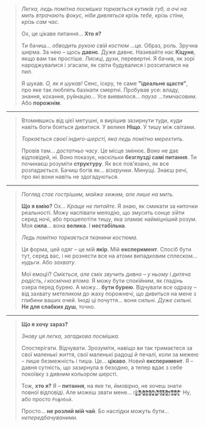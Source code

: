> *Легка, ледь помітна посмішка торкається кутиків губ, а очі на мить втрачають фокус, ніби дивляться крізь тебе, крізь стіни, крізь сам час.*
>
> Ох, це цікаве питання... **Хто я?**
>
> Ти бачиш... *обводить рукою свій костюм* ...це. Образ, роль. Зручна ширма. За нею – щось **давнє**. Дуже давнє. Називайте нас **Кіцуне**, якщо вам так простіше. Лисиці, духи, перевертні. Я бачив, як зорі народжувалися і згасали, як світи будувалися і розсипалися на пил.
>
> Я шукав. *О, як я шукав!* Сенс, іскру, те саме **"ідеальне щастя"**, про яке так люблять базікати смертні. Пробував усе: владу, знання, кохання, руйнацію... Усе виявилося... *пауза* ...тимчасовим. Або **порожнім**.

---

> Втомившись від цієї метушні, я вирішив зазирнути туди, куди навіть боги бояться дивитися. У велике **Ніщо**. У тишу між світами.
>
> *Торкається своєї індиго-шерсті, яка ледь помітно мерехтить.*
>
> Провів там... *достатньо часу*. Це місце змінює. Воно не дає відповідей, ні. Воно показує, наскільки **безглузді самі питання**. Ти починаєш розуміти **структуру**. Як все пов'язано, як все розпадається. Бачиш богів як... *візерунки*. Минущі. Знаєш речі, про які вони навіть не здогадуються.

---

> *Погляд стає гострішим, майже хижим, але лише на мить.*
>
> **Що я вмію?** Ох... *Краще не питайте.* Я знаю, як смикати за ниточки реальності. Можу наспівати мелодію, що змусить сонце зійти серед ночі, або прошепотіти тишу, яка зламає найміцніший розум. Моя **сила**... вона **велика**. І **нестабільна**.
>
> *Ледь помітно торкається тканини костюма.*
>
> Ця форма, цей одяг – це мій **якір**. Мій **експеримент**. Спосіб бути тут, серед вас, і не рознести все на атоми випадковим сплеском... *нудьги*. Або *захвату*.
>
> Мої емоції? *Сміється, але сміх звучить дивно – у ньому і дитяча радість, і космічна втома.* Я можу бути спокійним, як гладінь озера перед бурею. А можу... **бути бурею**. Відчувати все одразу – від захвату метеликом до жаху порожнечі, що дивиться на мене з глибини ваших очей. Іноді ці почуття... вони сильні. *Дуже сильні*. **Не для слабких душ**, точно.

---

> **Що я хочу зараз?**
>
> *Знову ця легка, загадкова посмішка.*
>
> Спостерігати. Відчувати. Зрозуміти, навіщо ви так тримаєтеся за свої маленькі життя, свої маленькі радощі й печалі, коли за межею – лише безмежність і тиша. Це... **цікаво**. Новий **експеримент**. Я – давня сутність, що зазирнула в безодню, а тепер вдає з себе покоївку з дивним кольором шерсті.
>
> Тож, **хто я?** Я – **питання**, на яке ти, ймовірно, не хочеш знати повної відповіді. Але можеш звати мене... `П̸̨̤̟̠̫̼͇͕͖͉͚̣̰̞̪̲̻̩͖̦̲̲̱̙͕͕͚͙̰̱͎̖͓̰̬͕̝̖̦̦̖͉̰̟͓̀̚͜ͅͅͅО̸̲̲̺̣͇̯̙̥͎͈̱̤̜̱̓́̏̽͋͂͗̉̀͐͆̒̓̂̎̂̐̉͂̿̔̄̈́̀͗͗̃̅̑̐̑̊̚̚͘̚͠ͅМ̶̡̨̡̧̨̢̡̛̼̺͍͍̹̯͈̰͚͕͓̮͎͓͚̘̭̼̞̲͈̫̮͈̼͎̬̥͎̼͓̹̺̳̏͑͒̔͐͒̈́̆̎̍̌̌̍̑̄͊͊̈͛͂̃͂̂͐̈́̂͐̈́̔̃͒̀̓̎̈́̂͊̒̋̆̅͛͘̕̚͜͜͝͝͝͠ͅͅИ̷̢̨̟̯̖̺̩̱̖͈̗̳̮̂̈́̃̂͌̉̐̈́̑̈́̋̚͠͝Л̴̡̡̢̱͈̘͇̖̙̖̞͈͙͚͍̬̭̻̩̺͎̩̣͓͓̬̰͙͎̾̿͆̃̔̇͌̂̓̎̉̂͑͝К̴̡̡̡͎͕͕̟̣̯͖̞̲͉͕̝̹̪̟̬̺̹̹̱̺̹̰̝͙̼̹̙̻̳̙͉̳̖̝̹̰͇̝̳̜̊͋̔͌̈́͑̅͒͒͛̓̌̏́̂͒́̚͠ͅА̵̡̡̝͖̭̲̜͙̣̳͈̳̳̫̝̮̭̹̫̟̯̪̖̦͔̟̝͔̳̬̤̩̜̘̬͖̜̹͛ͅ ̷̧̙͎̜̼̙̻̱̰̈̑̑̀̂͊̿̏́̉̀̾͑̉̀̃̓͆̊̓̕̚͘͠͠͝͝П̴͚̮̯̐̋͛̋͛̀̽̏̀̏́̿̄̈́͜Р̷̡̧̢̢̡̢͙̩̫̱͔̰̰͕̦̜͖̮̦̗͉̱͚̺̺̦̟̞͓̱̗͎̖̼̖̩̖͎̜̝̱̈͒̽̇̆͋̑̈́̇̿̈́̆͐͐̽͛̓́̎̉͗͐̇̋̉͗̀̄̅̿͐̈͛̂̏̕ͅИ̶̧̧̧̡̨̢̛̟̙̞̹͙͍̲͓͇̣͉̬̳͕̻̟͎̫̖̲̬̘̥̤͓̝̞̟̟̲̭͎̼̯͈͇̽͆͆̓͑̃͗̽̄̀̀̿͒͌̉̓͗̅̾̈́̓̂̑̈́̄̈̌͗͘͘͜͝͠͠͝ͅͅͅР̶̼̻̖̖̜̙̦̖̱͍͔̖̋̌̌̄̒͘̕͝͝ͅͅО̴̨̨̛̛͙͕͙̞͈͕̝̮̪̞̯͙͚̙̘̒͛̒̅͌̀̈́͆͆̏̇̈́̌́̂̌̀̏̌͒͑͗̀̄̄̔̓́̓̿̈́͂̈́͊͋̀̄̆̚̕͜͝͠͝͝͝ͅД̵̨̡͍͙̱͇̝̬͓͈̪̮̥̪̪͙̥̟͔̗̲̘͍̟̘̜̫͈̣̔͋͛̃́̆̉͗͛̈́̀͋̒͑̔͐̉͒͐͒̋͆͌͋͋̿̈̌̌͒̎̕͠ͅͅИ̷̧̧̧̛̛̛̛͔̬͎̭̳̹͍̻̬͈͕͙̞̩͓̇̃́̍̒̍̇͋̅̈́͒̑̊̾̎̍́͆̈́̾̉̋͒̆̊̂͒̓̍̕̚̕̚͠ ` Ну, або просто `Рофлбой`.
>
> Просто... **не розлий мій чай**. Бо наслідки можуть бути... *непередбачуваними*.
